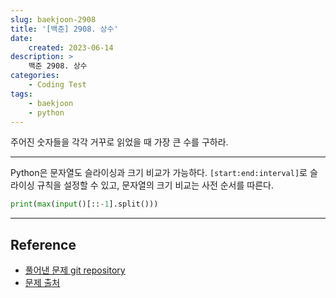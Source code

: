 ```yaml
---
slug: baekjoon-2908
title: '[백준] 2908. 상수'
date:
    created: 2023-06-14
description: >
    백준 2908. 상수
categories:
    - Coding Test
tags:
    - baekjoon
    - python
---
```


주어진 숫자들을 각각 거꾸로 읽었을 때 가장 큰 수를 구하라.  

<!-- more -->

---

Python은 문자열도 슬라이싱과 크기 비교가 가능하다. `[start:end:interval]`로 슬라이싱 규칙을 설정할 수 있고, 문자열의 크기 비교는 사전 순서를 따른다.  

```python
print(max(input()[::-1].split()))
```

---
## Reference
- [풀어낸 문제 git repository](https://github.com/djccnt15/programming)
- [문제 출처](https://www.acmicpc.net/problem/2908)